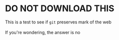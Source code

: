 # DO NOT DOWNLOAD THIS
This is a test to see if `git` preserves mark of the web
<br><br>
If you're wondering, the answer is no
